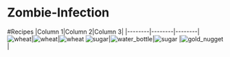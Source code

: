 # Zombie-Infection

#Recipes
|Column 1|Column 2|Column 3|
|--------|--------|--------|
![wheat][wheat]|![wheat][wheat]|![wheat][wheat]
![sugar][sugar]|![water_bottle][water_bottle]|![sugar][sugar]
|![gold_nugget][gold_nugget]|

[wheat]: http://hydra-media.cursecdn.com/minecraft.gamepedia.com/c/c4/Grid_Wheat.png?version=318058a16723194d8bb32132eb27fcc4
[sugar]: http://hydra-media.cursecdn.com/minecraft.gamepedia.com/9/96/Grid_Sugar.png?version=53ec155e406e7d96b2ea4e39f321584d
[water_bottle]: http://hydra-media.cursecdn.com/minecraft.gamepedia.com/9/97/Grid_Water_Bottle.png?version=f401783232f472c2730266f35488cf58
[gold_nugget]: http://hydra-media.cursecdn.com/minecraft.gamepedia.com/1/1d/Grid_Gold_Nugget.png?version=667b8f04f12fd2ae0aab006c7062be11
